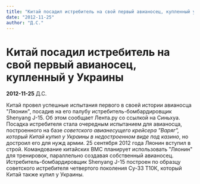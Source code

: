 ```yaml
---
title: "Китай посадил истребитель на свой первый авианосец, купленный у Украины"
date: "2012-11-25"
author: "Д.С."
---
```


# Китай посадил истребитель на свой первый авианосец, купленный у Украины

**2012-11-25** Д.С.

Китай провел успешные испытания первого в своей истории авианосца "Ляонин", посадив на его палубу истребитель-бомбардировщик Shenyang J-15. Об этом сообщает Лента.ру со ссылкой на Синьхуа. Посадка истребителя стала очередным испытанием для авианосца, построенного на базе *советского авианесущего крейсера "Варяг", который Китай купил у Украины в недостроенном виде под казино*, но достроил его для нужд армии. 25 сентября 2012 года Ляонин вступил в строй. Командование китайских ВМС планирует использовать "Ляонин" для тренировок, параллельно создавая собственный авианосец. Истребитель-бомбардировщик Shenyang J-15 построен по образцу советского истребителя четвертого поколения Су-33 Т10К, который Китай также купил у Украины.
